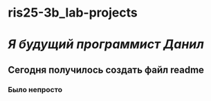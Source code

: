 # ris25-3b_lab-projects
# *Я будущий программист Данил*

## Сегодня получилось создать файл readme ##
###
### **Было непросто**

